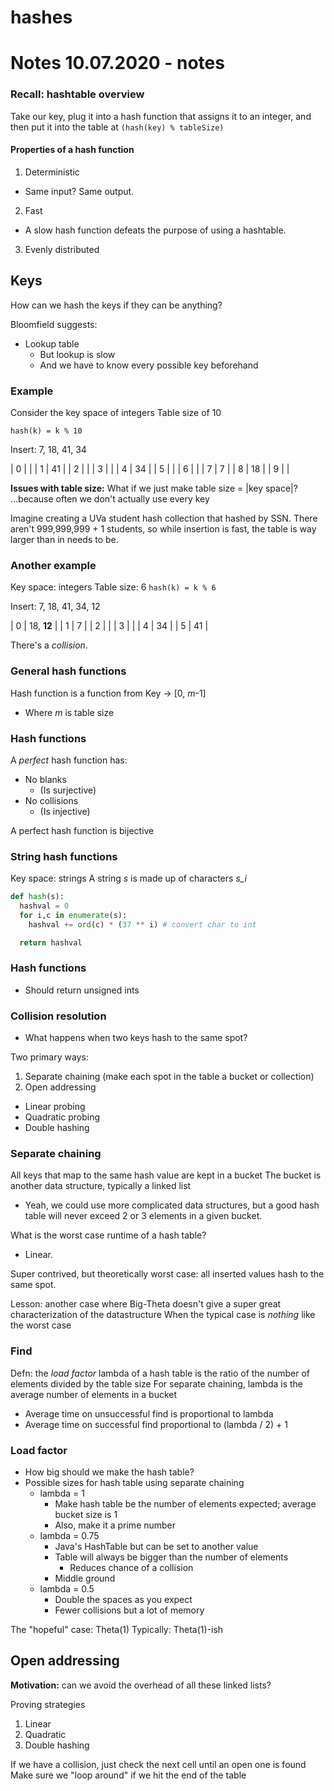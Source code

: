 # hashes
# Notes 10.07.2020 - notes

### Recall: hashtable overview
Take our key, plug it into a hash function that assigns it to an integer, and then put it into the table at `(hash(key) % tableSize)`

#### Properties of a hash function
1. Deterministic
  - Same input? Same output.
2. Fast
  - A slow hash function defeats the purpose of using a hashtable.
3. Evenly distributed

## Keys
How can we hash the keys if they can be anything?

Bloomfield suggests:
- Lookup table
  - But lookup is slow
  - And we have to know every possible key beforehand

### Example
Consider the key space of integers
Table size of 10

`hash(k) = k % 10`

Insert: 7, 18, 41, 34

| 0 |    |
| 1 | 41 |
| 2 |    |
| 3 |    |
| 4 | 34 |
| 5 |    |
| 6 |    |
| 7 | 7  |
| 8 | 18 |
| 9 |    |

**Issues with table size:**
What if we just make table size = |key space|?
...because often we don't actually use every key

Imagine creating a UVa student hash collection that hashed by SSN. There aren't 999,999,999 + 1 students, so while insertion is fast, the table is way larger than in needs to be.

### Another example
Key space: integers
Table size: 6
`hash(k) = k % 6`

Insert: 7, 18, 41, 34, 12

| 0 | 18, **12** | 
| 1 | 7          |
| 2 |            |
| 3 |            |
| 4 | 34         |
| 5 | 41         |

There's a *collision*.

### General hash functions
Hash function is a function from Key -> [0, *m*-1]
  - Where *m* is table size

### Hash functions
A *perfect* hash function has:
- No blanks
  - (Is surjective)
- No collisions
  - (Is injective)

A perfect hash function is bijective

### String hash functions
Key space: strings
A string *s* is made up of characters *s_i*

```py
def hash(s):
  hashval = 0
  for i,c in enumerate(s):
    hashval += ord(c) * (37 ** i) # convert char to int

  return hashval
```

### Hash functions
- Should return unsigned ints

### Collision resolution
- What happens when two keys hash to the same spot?

Two primary ways:
1. Separate chaining (make each spot in the table a bucket or collection)
2. Open addressing
  - Linear probing
  - Quadratic probing
  - Double hashing

### Separate chaining
All keys that map to the same hash value are kept in a bucket
The bucket is another data structure, typically a linked list
  - Yeah, we could use more complicated data structures, but a good hash table will never exceed 2 or 3 elements in a given bucket.

What is the worst case runtime of a hash table?
  - Linear.

Super contrived, but theoretically worst case: all inserted values hash to the same spot. 

Lesson: another case where Big-Theta doesn't give a super great characterization of the datastructure
When the typical case is *nothing* like the worst case

### Find
Defn: the *load factor* lambda of a hash table is the ratio of the number of elements divided by the table size
For separate chaining, lambda is the average number of elements in a bucket
- Average time on unsuccessful find is proportional to lambda
- Average time on successful find proportional to (lambda / 2) + 1

### Load factor
- How big should we make the hash table?
- Possible sizes for hash table using separate chaining
  - lambda = 1
    - Make hash table be the number of elements expected; average bucket size is 1
    - Also, make it a prime number
  - lambda = 0.75
    - Java's HashTable but can be set to another value
    - Table will always be bigger than the number of elements
      - Reduces chance of a collision
    - Middle ground
  - lambda = 0.5
    - Double the spaces as you expect
    - Fewer collisions but a lot of memory

The "hopeful" case: Theta(1)
  Typically: Theta(1)-ish

## Open addressing
**Motivation:** can we avoid the overhead of all these linked lists?

Proving strategies
1. Linear
2. Quadratic
3. Double hashing

If we have a collision, just check the next cell until an open one is found
Make sure we "loop around" if we hit the end of the table
